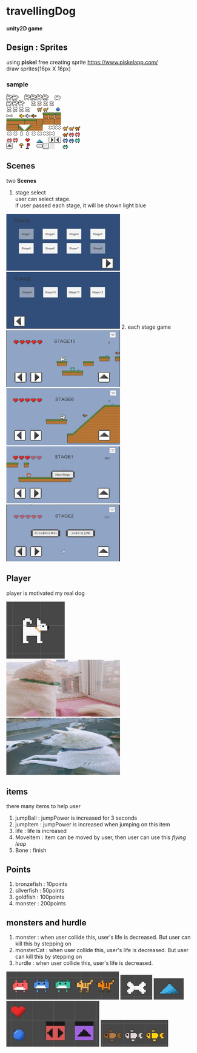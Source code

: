 # travellingDog
#### unity2D game
  
  
  
## Design : Sprites
using **piskel** free creating sprite https://www.piskelapp.com/  
draw sprites(16px X 16px)  
### sample  
![sprites1](./Assets/Sprites/sprites1.png)
![monster](./Assets/Sprites/monster.png)    

## Scenes  
two **Scenes**  
1. stage select  
user can select stage.  
if user passed each stage, it will be shown light blue  
<img src = './images/select1.JPG' width = '300px' height = '150px' />
<img src = './images/select2.JPG' width = '300px' height = '150px' />  
2. each stage game  
<img src = './images/game10.JPG' width = '300px' height = '150px'/> 
<img src = './images/game6.JPG' width = '300px' height = '150px'/> 
<img src = './images/nextstage.JPG' width = '300px' height = '150px'/> 
<img src = './images/die.JPG' width = '300px' height = '150px' />   

## Player
player is motivated my real dog  

![player](./images/player.JPG)  
<img src = './images/dog1.jpg' width = '300px' height = '150px' />   
<img src = './images/dog2.jpg' width = '300px' height = '150px' />   

## items
there many items to help user  
1. jumpBall : jumpPower is increased for 3 seconds  
2. jumpItem : jumpPower is increased when jumping on this item  
3. life : life is increased  
4. MoveItem : item can be moved by user, then user can use this *flying leap*  
5. Bone : finish   

## Points
1. bronzefish : 10points  
2. silverfish : 50points  
3. goldfish : 100points  
4. monster : 200points  

## monsters and hurdle
1. monster : when user collide this, user's life is decreased. But user can kill this by stepping on
2. monsterCat : when user collide this, user's life is decreased. But user can kill this by stepping on
3. hurdle : when user collide this, user's life is decreased. 


![monsters](./images/monsters.JPG)
![finish](./images/finish.JPG)
![hurdle](./images/hurdle.JPG)
![item](./images/item.JPG)
![item_fish](./images/item_fish.JPG)    




